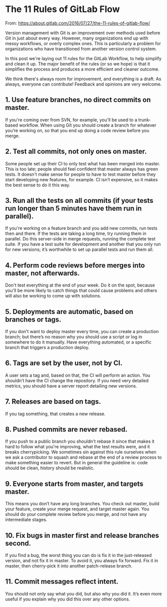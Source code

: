 # The 11 Rules of GitLab Flow

From: https://about.gitlab.com/2016/07/27/the-11-rules-of-gitlab-flow/

Version management with Git is an improvement over methods used before Git in just about every way. However, many organizations end up with messy workflows, or overly complex ones. This is particularly a problem for organizations who have transitioned from another version control system.

In this post we're laying out 11 rules for the GitLab Workflow, to help simplify and clean it up. The major benefit of the rules (or so we hope) is that it simplifies the process and produces a more efficient and cleaner outcome.

We think there's always room for improvement, and everything is a draft. As always, everyone can contribute! Feedback and opinions are very welcome.

## 1. Use feature branches, no direct commits on master.

If you're coming over from SVN, for example, you'll be used to a trunk-based workflow. When using Git you should create a branch for whatever you’re working on, so that you end up doing a code review before you merge.

## 2. Test all commits, not only ones on master.

Some people set up their CI to only test what has been merged into master. This is too late; people should feel confident that master always has green tests. It doesn't make sense for people to have to test master before they start developing new features, for example. CI isn’t expensive, so it makes the best sense to do it this way.

## 3. Run all the tests on all commits (if your tests run longer than 5 minutes have them run in parallel).

If you're working on a feature branch and you add new commits, run tests then and there. If the tests are taking a long time, try running them in parallel. Do this server-side in merge requests, running the complete test suite. If you have a test suite for development and another that you only run for new versions; it’s worthwhile to set up parallel tests and run them all.

## 4. Perform code reviews before merges into master, not afterwards.

Don't test everything at the end of your week. Do it on the spot, because you'll be more likely to catch things that could cause problems and others will also be working to come up with solutions.

## 5. Deployments are automatic, based on branches or tags.

If you don't want to deploy master every time, you can create a production branch; but there’s no reason why you should use a script or log in somewhere to do it manually. Have everything automated, or a specific branch that triggers a production deploy.

## 6. Tags are set by the user, not by CI.

A user sets a tag and, based on that, the CI will perform an action. You shouldn’t have the CI change the repository. If you need very detailed metrics, you should have a server report detailing new versions.

## 7. Releases are based on tags.

If you tag something, that creates a new release.

## 8. Pushed commits are never rebased.

If you push to a public branch you shouldn't rebase it since that makes it hard to follow what you're improving, what the test results were, and it breaks cherrypicking. We sometimes sin against this rule ourselves when we ask a contributor to squash and rebase at the end of a review process to make something easier to revert. But in general the guideline is: code should be clean, history should be realistic.

## 9. Everyone starts from master, and targets master.

This means you don’t have any long branches. You check out master, build your feature, create your merge request, and target master again. You should do your complete review before you merge, and not have any intermediate stages.

## 10. Fix bugs in master first and release branches second.

If you find a bug, the worst thing you can do is fix it in the just-released version, and not fix it in master. To avoid it, you always fix forward. Fix it in master, then cherry-pick it into another patch-release branch.

## 11. Commit messages reflect intent.

You should not only say what you did, but also why you did it. It’s even more useful if you explain why you did this over any other options.
